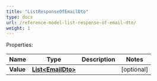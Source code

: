 ```yaml
---
title: "ListResponseOfEmailDto"
type: docs
url: /reference-model-list-response-of-email-dto/
weight: 1
---
```


Properties:

Name | Type | Description | Notes
---- | ---- | ----------- | -----
**Value** | [**List&lt;EmailDto&gt;**](/email/reference-model-email-dto/) |  | [optional] 


